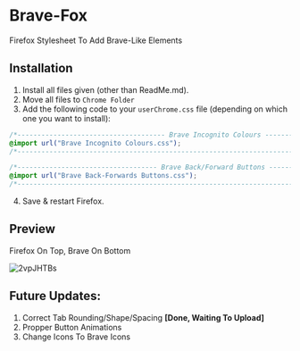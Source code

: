 # Brave-Fox
Firefox Stylesheet To Add Brave-Like Elements

## Installation
1. Install all files given (other than ReadMe.md).
2. Move all files to `Chrome Folder`
3. Add the following code to your `userChrome.css` file (depending on which one you want to install):
  ```css
/*------------------------------------- Brave Incognito Colours --------------------------------------*/
@import url("Brave Incognito Colours.css");
/*----------------------------------------------------------------------------------------------------*/

/*----------------------------------- Brave Back/Forward Buttons -------------------------------------*/
@import url("Brave Back-Forwards Buttons.css");
/*----------------------------------------------------------------------------------------------------*/
```
4. Save & restart Firefox.


## Preview
Firefox On Top, Brave On Bottom

![2vpJHTBs](https://user-images.githubusercontent.com/60551230/133959529-463d9173-f49a-4d5c-98bf-a0ef2029eeec.png)


## Future Updates:
1. Correct Tab Rounding/Shape/Spacing **[Done, Waiting To Upload]**
2. Propper Button Animations
3. Change Icons To Brave Icons
